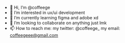 - 👋 Hi, I’m @coffeege
- 👀 I’m interested in ux/ui development
- 🌱 I’m currently learning figma and adobe xd
- 💞️ I’m looking to collaborate on anything just lmk
- 📫 How to reach me:
    my twitter: @coffeege_
    my email: coffeegeee@gmail.com

<!---
coffeege/coffeege is a ✨ special ✨ repository because its `README.md` (this file) appears on your GitHub profile.
You can click the Preview link to take a look at your changes.
--->
